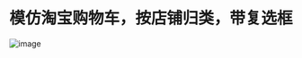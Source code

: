 模仿淘宝购物车，按店铺归类，带复选框
================

![image](https://github.com/dotfeng/ListViewCheckBox/raw/master/screenshot.png)
